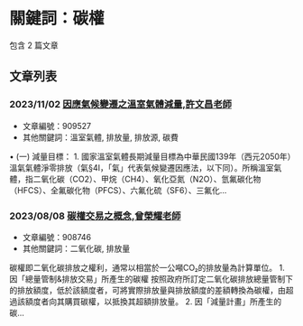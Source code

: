 # 關鍵詞：碳權

包含 2 篇文章

## 文章列表

### 2023/11/02 [因應氣候變遷之溫室氣體減量,許文昌老師](../../articles/909527_%E5%9B%A0%E6%87%89%E6%B0%A3%E5%80%99%E8%AE%8A%E9%81%B7%E4%B9%8B%E6%BA%AB%E5%AE%A4%E6%B0%A3%E9%AB%94%E6%B8%9B%E9%87%8F%2C%E8%A8%B1%E6%96%87%E6%98%8C%E8%80%81%E5%B8%AB.md)
- 文章編號：909527
- 其他關鍵詞：溫室氣體, 排放量, 排放源, 碳費

• (一) 減量目標： 1. 國家溫室氣體長期減量目標為中華民國139年（西元2050年）溫氣氣體淨零排放（氣§4I，「氣」代表氣候變遷因應法，以下同）。所稱溫室氣體，指二氧化碳（CO2）、甲烷（CH4）、氧化亞氮（N2O）、氫氟碳化物（HFCS）、全氟碳化物（PFCS）、六氟化硫（SF6）、三氟化...

### 2023/08/08 [碳權交易之概念,曾榮耀老師](../../articles/908746_%E7%A2%B3%E6%AC%8A%E4%BA%A4%E6%98%93%E4%B9%8B%E6%A6%82%E5%BF%B5%2C%E6%9B%BE%E6%A6%AE%E8%80%80%E8%80%81%E5%B8%AB.md)
- 文章編號：908746
- 其他關鍵詞：二氧化碳, 排放量

碳權即二氧化碳排放之權利，通常以相當於一公噸CO₂的排放量為計算單位。 1. 因「總量管制&排放交易」所產生的碳權 按照政府所訂定二氧化碳排放總量管制下的排放額度，低於該額度者，可將實際排放量與排放額度的差額轉換為碳權，由超過該額度者向其購買碳權，以抵換其超額排放量。 2. 因「減量計畫」所產生的碳...
